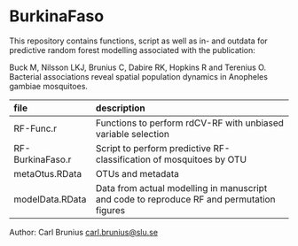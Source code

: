 # BurkinaFaso

This repository contains functions, script as well as in- and outdata for predictive random forest modelling associated with the publication:

Buck M, Nilsson LKJ, Brunius C, Dabire RK, Hopkins R and Terenius O. Bacterial associations reveal spatial population dynamics in Anopheles gambiae mosquitoes.

file | description
:--- | :----------
RF-Func.r | Functions to perform rdCV-RF with unbiased variable selection
RF-BurkinaFaso.r | Script to perform predictive RF-classification of mosquitoes by OTU
metaOtus.RData | OTUs and metadata
modelData.RData | Data from actual modelling in manuscript and code to reproduce RF and permutation figures

Author: Carl Brunius <carl.brunius@slu.se>

